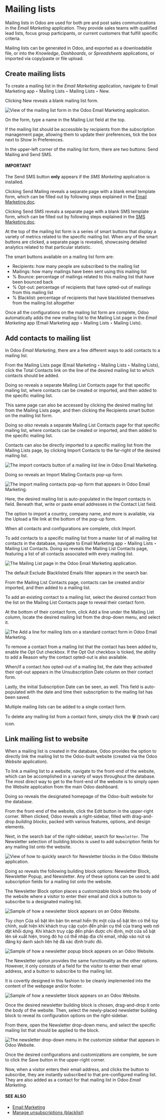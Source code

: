 # Mailing lists

Mailing lists in Odoo are used for both pre and post sales communications in the *Email Marketing*
application. They provide sales teams with qualified lead lists, focus group participants, or
current customers that fulfill specific criteria.

Mailing lists can be generated in Odoo, and exported as a downloadable file, or into the
*Knowledge*, *Dashboards*, or *Spreadsheets* applications, or imported via copy/paste or file
upload.

## Create mailing lists

To create a mailing list in the *Email Marketing* application, navigate to Email
Marketing app ‣ Mailing Lists ‣ Mailing Lists ‣ New.

Clicking New reveals a blank mailing list form.

![View of the mailing list form in the Odoo Email Marketing application.](../../../.gitbook/assets/new-mailing-list-form.png)

On the form, type a name in the Mailing List field at the top.

If the mailing list should be accessible by recipients from the subscription management page,
allowing them to update their preferences, tick the box next to Show In Preferences.

In the upper-left corner of the mailing list form, there are two buttons: Send Mailing
and Send SMS.

#### IMPORTANT
The Send SMS button **only** appears if the *SMS Marketing* application is installed.

Clicking Send Mailing reveals a separate page with a blank email template form, which
can be filled out by following steps explained in the [Email Marketing doc](./).

Clicking Send SMS reveals a separate page with a blank SMS template form, which can be
filled out by following steps explained in the [SMS Marketing doc](../sms_marketing/).

At the top of the mailing list form is a series of smart buttons that display a variety of metrics
related to the specific mailing list. When any of the smart buttons are clicked, a separate page is
revealed, showcasing detailed analytics related to that particular statistic.

The smart buttons available on a mailing list form are:

- Recipients: how many people are subscribed to the mailing list
- Mailings: how many mailings have been sent using this mailing list
- % Bounce: percentage of mailings related to this mailing list that have been bounced
  back
- % Opt-out: percentage of recipients that have opted-out of mailings from this mailing
  list
- % Blacklist: percentage of recipients that have blacklisted themselves from the
  mailing list altogether

Once all the configurations on the mailing list form are complete, Odoo automatically adds the new
mailing list to the Mailing List page in the *Email Marketing* app
(Email Marketing app ‣ Mailing Lists ‣ Mailing Lists).

## Add contacts to mailing list

In Odoo *Email Marketing*, there are a few different ways to add contacts to a mailing list.

From the Mailing Lists page (Email Marketing ‣ Mailing Lists ‣
Mailing Lists), click the Total Contacts link on the line of the desired mailing list
to which contacts should be added.

Doing so reveals a separate Mailing List Contacts page for that specific mailing list,
where contacts can be created or imported, and then added to the specific mailing list.

This same page can also be accessed by clicking the desired mailing list from the Mailing
Lists page, and then clicking the Recipients smart button on the mailing list form.

Doing so *also* reveals a separate Mailing List Contacts page for that specific mailing
list, where contacts can be created or imported, and then added to the specific mailing list.

Contacts can also be directly imported to a specific mailing list from the Mailing Lists
page, by clicking Import Contacts to the far-right of the desired mailing list.

![The import contacts button of a mailing list line in Odoo Email Marketing.](../../../.gitbook/assets/import-contacts-button.png)

Doing so reveals an Import Mailing Contacts pop-up form.

![The import mailing contacts pop-up form that appears in Odoo Email Marketing.](../../../.gitbook/assets/import-mailing-contacts-popup.png)

Here, the desired mailing list is auto-populated in the Import contacts in field.
Beneath that, write or paste email addresses in the Contact List field.

The option to import a country, company name, and more is available, via the Upload a
file link at the bottom of the pop-up form.

When all contacts and configurations are complete, click Import.

To add contacts to a specific mailing list from a master list of all mailing list contacts in the
database, navigate to Email Marketing app ‣ Mailing Lists ‣ Mailing List
Contacts. Doing so reveals the Mailing List Contacts page, featuring a list of all
contacts associated with every mailing list.

![The Mailing List page in the Odoo Email Marketing application.](../../../.gitbook/assets/mailing-list-page.png)

The default Exclude Blacklisted Emails filter appears in the search bar.

From the Mailing List Contacts page, contacts can be created and/or imported, and then
added to a mailing list.

To add an existing contact to a mailing list, select the desired contact from the list on the
Mailing List Contacts page to reveal their contact form.

At the bottom of their contact form, click Add a line under the Mailing List
column, locate the desired mailing list from the drop-down menu, and select it.

![The Add a line for mailing lists on a standard contact form in Odoo Email Marketing.](../../../.gitbook/assets/contact-form-mailing-list-add.png)

To remove a contact from a mailing list that the contact has been added to, enable the
Opt Out checkbox. If the Opt Out checkbox is ticked, the ability to add a
Reason why the contact opted-out is also available.

When/if a contact *has* opted-out of a mailing list, the date they activated their opt-out appears
in the Unsubscription Date column on their contact form.

Lastly, the initial Subscription Date can be seen, as well. This field is auto-populated
with the date and time their subscription to the mailing list has been saved.

Multiple mailing lists can be added to a single contact form.

To delete any mailing list from a contact form, simply click the 🗑️ (trash can) icon.

## Link mailing list to website

When a mailing list is created in the database, Odoo provides the option to directly link the
mailing list to the Odoo-built website (created via the Odoo *Website* application).

To link a mailing list to a website, navigate to the front-end of the website, which can be
accomplished in a variety of ways throughout the database. The most direct way to get to the
front-end of the website is to simply open the Website application from the main
Odoo dashboard.

Doing so reveals the designated homepage of the Odoo-built website for the database.

From the front-end of the website, click the Edit button in the upper-right corner. When
clicked, Odoo reveals a right-sidebar, filled with drag-and-drop *building blocks*, packed with
various features, options, and design elements.

Next, in the search bar of the right-sidebar, search for `Newsletter`. The Newsletter
selection of building blocks is used to add subscription fields for any mailing list onto the
website.

![View of how to quickly search for Newsletter blocks in the Odoo Website application.](../../../.gitbook/assets/newsletter-block-search.png)

Doing so reveals the following building block options: Newsletter Block,
Newsletter Popup, and Newsletter. Any of these options can be used to add
subscription fields for a mailing list onto the website.

The Newsletter Block option places a customizable block onto the body of the website
where a visitor to enter their email and click a button to subscribe to a designated mailing list.

![Sample of how a newsletter block appears on an Odoo Website.](../../../.gitbook/assets/newsletter-block-sample.png)

Tùy chọn Cửa sổ bật lên bản tin email hiển thị một cửa sổ bật lên có thể tùy chỉnh, xuất hiện khi khách truy cập cuộn đến phần cụ thể của trang web nơi đặt khối dựng. Khi khách truy cập đến phần được chỉ định, một cửa sổ bật lên sẽ xuất hiện, trong đó họ có thể nhập địa chỉ email, nhấp vào nút và đăng ký danh sách liên hệ đã xác định trước đó.

![Sample of how a newsletter popup block appears on an Odoo Website.](../../../.gitbook/assets/newsletter-popup-sample.png)

The Newsletter option provides the same functionality as the other options. However, it
only consists of a field for the visitor to enter their email address, and a button to subscribe to
the mailing list.

It is covertly designed in this fashion to be cleanly implemented into the content of the webpage
and/or footer.

![Sample of how a newsletter block appears on an Odoo Website.](../../../.gitbook/assets/newsletter-sample.png)

Once the desired newsletter building block is chosen, drag-and-drop it onto the body of the
website. Then, select the newly-placed newsletter building block to reveal its configuration options
on the right-sidebar.

From there, open the Newsletter drop-down menu, and select the specific mailing list
that should be applied to the block.

![The newsletter drop-down menu in the customize sidebar that appears in Odoo Website.](../../../.gitbook/assets/newsletter-dropdown-customize-sidebar.png)

Once the desired configurations and customizations are complete, be sure to click the
Save button in the upper-right corner.

Now, when a visitor enters their email address, and clicks the button to subscribe, they are
instantly subscribed to that pre-configured mailing list. They are also added as a contact for that
mailing list in Odoo *Email Marketing*.

#### SEE ALSO
- [Email Marketing](./)
- [Manage unsubscriptions (blacklist)](unsubscriptions.md)
